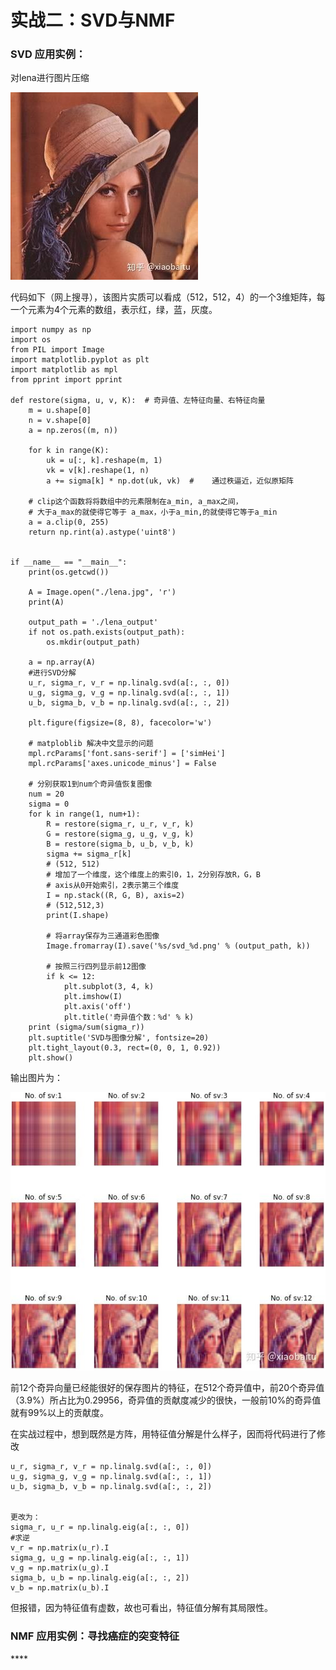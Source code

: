 # 实战二：SVD与NMF

###  **SVD 应用实例：**

对lena进行图片压缩

![](../.gitbook/assets/lena.jpg)

代码如下（网上搜寻），该图片实质可以看成（512，512，4）的一个3维矩阵，每一个元素为4个元素的数组，表示红，绿，蓝，灰度。

```text
import numpy as np
import os
from PIL import Image
import matplotlib.pyplot as plt
import matplotlib as mpl
from pprint import pprint

def restore(sigma, u, v, K):  # 奇异值、左特征向量、右特征向量
    m = u.shape[0]
    n = v.shape[0]
    a = np.zeros((m, n))

    for k in range(K):
        uk = u[:, k].reshape(m, 1)
        vk = v[k].reshape(1, n)
        a += sigma[k] * np.dot(uk, vk)  #    通过秩逼近，近似原矩阵

    # clip这个函数将将数组中的元素限制在a_min, a_max之间，
    # 大于a_max的就使得它等于 a_max，小于a_min,的就使得它等于a_min
    a = a.clip(0, 255)
    return np.rint(a).astype('uint8')


if __name__ == "__main__":
    print(os.getcwd())

    A = Image.open("./lena.jpg", 'r')
    print(A)

    output_path = './lena_output'
    if not os.path.exists(output_path):
        os.mkdir(output_path)

    a = np.array(A)
    #进行SVD分解
    u_r, sigma_r, v_r = np.linalg.svd(a[:, :, 0])
    u_g, sigma_g, v_g = np.linalg.svd(a[:, :, 1])
    u_b, sigma_b, v_b = np.linalg.svd(a[:, :, 2])

    plt.figure(figsize=(8, 8), facecolor='w')

    # matploblib 解决中文显示的问题
    mpl.rcParams['font.sans-serif'] = ['simHei']
    mpl.rcParams['axes.unicode_minus'] = False

    # 分别获取1到num个奇异值恢复图像
    num = 20
    sigma = 0
    for k in range(1, num+1):
        R = restore(sigma_r, u_r, v_r, k)
        G = restore(sigma_g, u_g, v_g, k)
        B = restore(sigma_b, u_b, v_b, k)
        sigma += sigma_r[k]
        # (512, 512)
        # 增加了一个维度，这个维度上的索引0，1，2分别存放R，G，B
        # axis从0开始索引，2表示第三个维度
        I = np.stack((R, G, B), axis=2)
        # (512,512,3)
        print(I.shape)

        # 将array保存为三通道彩色图像
        Image.fromarray(I).save('%s/svd_%d.png' % (output_path, k))

        # 按照三行四列显示前12图像
        if k <= 12:
            plt.subplot(3, 4, k)
            plt.imshow(I)
            plt.axis('off')
            plt.title('奇异值个数：%d' % k)
    print (sigma/sum(sigma_r)) 
    plt.suptitle('SVD与图像分解', fontsize=20)
    plt.tight_layout(0.3, rect=(0, 0, 1, 0.92))
    plt.show()
```

输出图片为：

![](../.gitbook/assets/lena2.jpg)

前12个奇异向量已经能很好的保存图片的特征，在512个奇异值中，前20个奇异值（3.9%）所占比为0.29956，奇异值的贡献度减少的很快，一般前10%的奇异值就有99%以上的贡献度。

在实战过程中，想到既然是方阵，用特征值分解是什么样子，因而将代码进行了修改

```text
u_r, sigma_r, v_r = np.linalg.svd(a[:, :, 0])
u_g, sigma_g, v_g = np.linalg.svd(a[:, :, 1])
u_b, sigma_b, v_b = np.linalg.svd(a[:, :, 2])


更改为：
sigma_r, u_r = np.linalg.eig(a[:, :, 0])
#求逆
v_r = np.matrix(u_r).I
sigma_g, u_g = np.linalg.eig(a[:, :, 1])
v_g = np.matrix(u_g).I
sigma_b, u_b = np.linalg.eig(a[:, :, 2])
v_b = np.matrix(u_b).I
```

但报错，因为特征值有虚数，故也可看出，特征值分解有其局限性。

### **NMF 应用实例：寻找癌症的突变特征**

\*\*\*\*


